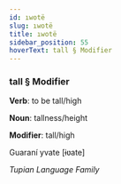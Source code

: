 ```yaml
---
id: ıwotë
slug: ıwotë
title: ıwotë
sidebar_position: 55
hoverText: tall § Modifier
---
```


### tall § Modifier

**Verb**: to be tall/high

**Noun**: tallness/height

**Modifier**: tall/high

Guaraní yvate [ɨʋate]

*Tupian Language Family*